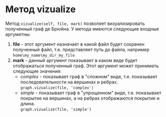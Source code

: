 # Метод __vizualize__
Метод `vizualize(self, file, mark)` позволяет визуализировать полученный граф де Брюйна. У метода имеются следующие входные аргуметны:  
1. __file__ - этот аргумент назначает в какой файл будет сохранен полученный файл, т.е. представляет путь до файла, например `home\my_name\my_dir_my_file`  
2. __mark__ - данный аргумент показывает в каком виде будет отображаться полученный граф. Этот аргумент может принимать следующие значения:  
   * _complex_ - показывает граф в "сложном" виде, т.е. показывает последовательности на вершинах и ребрах.  
  `graph.vizualize(file, 'complex')`  
   * _simple_ - показывает граф в "упрощенном" виде, т.е. показывает покрытие на вершинах, а на ребрах отображаются покрытие и длина.  
  `graph.vizualize(file, 'simple')`
